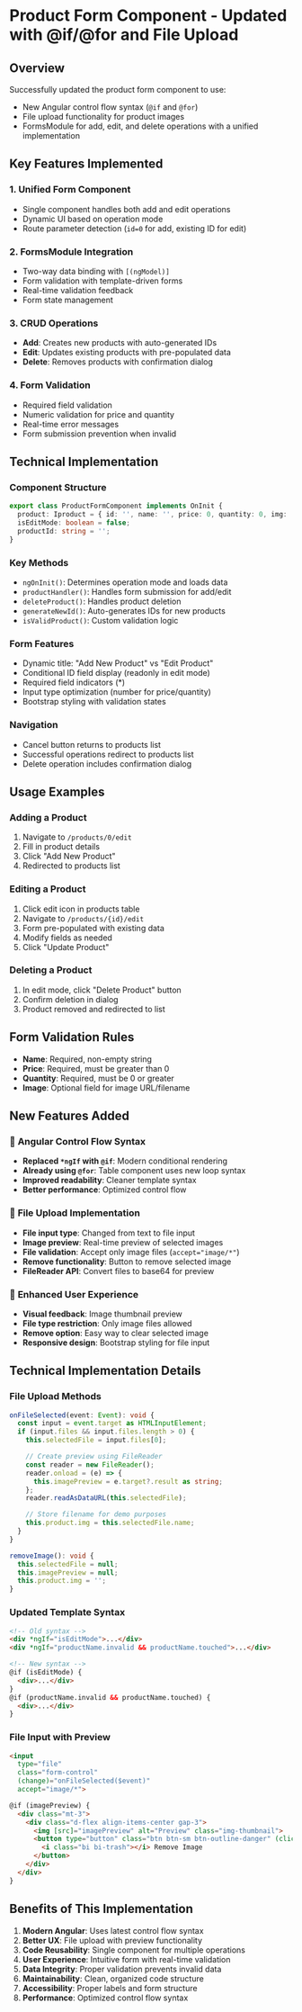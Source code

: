 # Product Form Component - Updated with @if/@for and File Upload

## Overview
Successfully updated the product form component to use:
- New Angular control flow syntax (`@if` and `@for`)
- File upload functionality for product images
- FormsModule for add, edit, and delete operations with a unified implementation

## Key Features Implemented

### 1. **Unified Form Component**
- Single component handles both add and edit operations
- Dynamic UI based on operation mode
- Route parameter detection (`id=0` for add, existing ID for edit)

### 2. **FormsModule Integration**
- Two-way data binding with `[(ngModel)]`
- Form validation with template-driven forms
- Real-time validation feedback
- Form state management

### 3. **CRUD Operations**
- **Add**: Creates new products with auto-generated IDs
- **Edit**: Updates existing products with pre-populated data
- **Delete**: Removes products with confirmation dialog

### 4. **Form Validation**
- Required field validation
- Numeric validation for price and quantity
- Real-time error messages
- Form submission prevention when invalid

## Technical Implementation

### Component Structure
```typescript
export class ProductFormComponent implements OnInit {
  product: Iproduct = { id: '', name: '', price: 0, quantity: 0, img: '' };
  isEditMode: boolean = false;
  productId: string = '';
}
```

### Key Methods
- `ngOnInit()`: Determines operation mode and loads data
- `productHandler()`: Handles form submission for add/edit
- `deleteProduct()`: Handles product deletion
- `generateNewId()`: Auto-generates IDs for new products
- `isValidProduct()`: Custom validation logic

### Form Features
- Dynamic title: "Add New Product" vs "Edit Product"
- Conditional ID field display (readonly in edit mode)
- Required field indicators (*)
- Input type optimization (number for price/quantity)
- Bootstrap styling with validation states

### Navigation
- Cancel button returns to products list
- Successful operations redirect to products list
- Delete operation includes confirmation dialog

## Usage Examples

### Adding a Product
1. Navigate to `/products/0/edit`
2. Fill in product details
3. Click "Add New Product"
4. Redirected to products list

### Editing a Product
1. Click edit icon in products table
2. Navigate to `/products/{id}/edit`
3. Form pre-populated with existing data
4. Modify fields as needed
5. Click "Update Product"

### Deleting a Product
1. In edit mode, click "Delete Product" button
2. Confirm deletion in dialog
3. Product removed and redirected to list

## Form Validation Rules
- **Name**: Required, non-empty string
- **Price**: Required, must be greater than 0
- **Quantity**: Required, must be 0 or greater
- **Image**: Optional field for image URL/filename

## New Features Added

### 🔄 **Angular Control Flow Syntax**
- **Replaced `*ngIf` with `@if`**: Modern conditional rendering
- **Already using `@for`**: Table component uses new loop syntax
- **Improved readability**: Cleaner template syntax
- **Better performance**: Optimized control flow

### 📁 **File Upload Implementation**
- **File input type**: Changed from text to file input
- **Image preview**: Real-time preview of selected images
- **File validation**: Accept only image files (`accept="image/*"`)
- **Remove functionality**: Button to remove selected image
- **FileReader API**: Convert files to base64 for preview

### 🎯 **Enhanced User Experience**
- **Visual feedback**: Image thumbnail preview
- **File type restriction**: Only image files allowed
- **Remove option**: Easy way to clear selected image
- **Responsive design**: Bootstrap styling for file input

## Technical Implementation Details

### File Upload Methods
```typescript
onFileSelected(event: Event): void {
  const input = event.target as HTMLInputElement;
  if (input.files && input.files.length > 0) {
    this.selectedFile = input.files[0];

    // Create preview using FileReader
    const reader = new FileReader();
    reader.onload = (e) => {
      this.imagePreview = e.target?.result as string;
    };
    reader.readAsDataURL(this.selectedFile);

    // Store filename for demo purposes
    this.product.img = this.selectedFile.name;
  }
}

removeImage(): void {
  this.selectedFile = null;
  this.imagePreview = null;
  this.product.img = '';
}
```

### Updated Template Syntax
```html
<!-- Old syntax -->
<div *ngIf="isEditMode">...</div>
<div *ngIf="productName.invalid && productName.touched">...</div>

<!-- New syntax -->
@if (isEditMode) {
  <div>...</div>
}
@if (productName.invalid && productName.touched) {
  <div>...</div>
}
```

### File Input with Preview
```html
<input
  type="file"
  class="form-control"
  (change)="onFileSelected($event)"
  accept="image/*">

@if (imagePreview) {
  <div class="mt-3">
    <div class="d-flex align-items-center gap-3">
      <img [src]="imagePreview" alt="Preview" class="img-thumbnail">
      <button type="button" class="btn btn-sm btn-outline-danger" (click)="removeImage()">
        <i class="bi bi-trash"></i> Remove Image
      </button>
    </div>
  </div>
}
```

## Benefits of This Implementation
1. **Modern Angular**: Uses latest control flow syntax
2. **Better UX**: File upload with preview functionality
3. **Code Reusability**: Single component for multiple operations
4. **User Experience**: Intuitive form with real-time validation
5. **Data Integrity**: Proper validation prevents invalid data
6. **Maintainability**: Clean, organized code structure
7. **Accessibility**: Proper labels and form structure
8. **Performance**: Optimized control flow syntax
